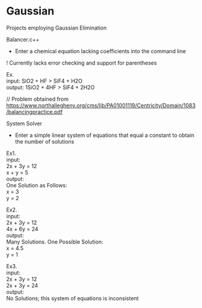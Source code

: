 # Gaussian
Projects employing Gaussian Elimination

Balancer.c++
- Enter a chemical equation lacking coefficients into the command line

! Currently lacks error checking and support for parentheses  

Ex.  
input: SiO2 + HF > SiF4 + H2O  
output: 1SiO2 + 4HF > SiF4 + 2H2O  

// Problem obtained from https://www.northallegheny.org/cms/lib/PA01001119/Centricity/Domain/1083/balancingpractice.pdf

System Solver
- Enter a simple linear system of equations that equal a constant to obtain the number of solutions

Ex1.  
input:  
2x + 3y = 12  
x + y = 5  
output:  
One Solution as Follows:  
x = 3  
y = 2  

Ex2.  
input:  
2x + 3y = 12  
4x + 6y = 24  
output:  
Many Solutions. One Possible Solution:  
x = 4.5  
y = 1  

Ex3.  
input:  
2x + 3y = 12   
2x + 3y = 24  
output:  
No Solutions; this system of equations is inconsistent  
